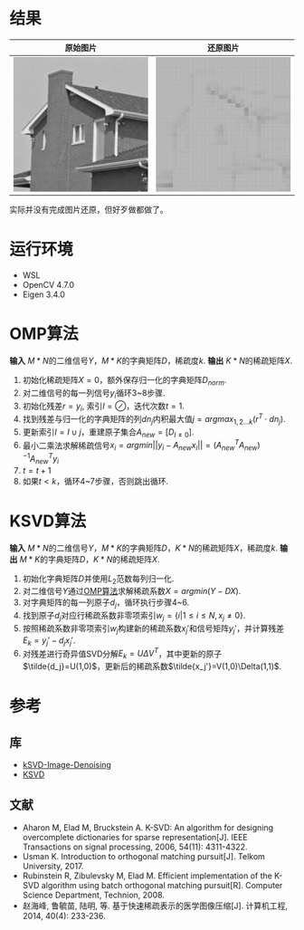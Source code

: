 # 结果
| 原始图片 | 还原图片|
| ------------- | ------------- |
| ![image](./image/house.png) | ![image](./image/recover.png) |

实际并没有完成图片还原，但好歹做都做了。
# 运行环境
- WSL
- OpenCV 4.7.0
- Eigen 3.4.0

# OMP算法

**输入** $M\ast N$的二维信号$Y$，$M\ast K$的字典矩阵$D$，稀疏度$k$.
**输出** $K\ast N$的稀疏矩阵$X$.

1. 初始化稀疏矩阵$X=0$，额外保存归一化的字典矩阵$D_{norm}$.
2. 对二维信号的每一列信号$y_i$循环3~8步骤.
3. 初始化残差$r=y_i$, 索引$I=\oslash$，迭代次数$t=1$.
4. 找到残差与归一化的字典矩阵的列$dn_j$内积最大值$j = argmax_{1,2...k}(r^T\cdot dn_j)$.
5. 更新索引$I=I\cup j$，重建原子集合$A_{new}=[D_{I\ne 0}]$.
6. 最小二乘法求解稀疏信号$x_i=argmin||y_i-A_{new}x_i||=(A_{new}^TA_{new})^{-1}A_{new}^Ty_i$
7. $t=t+1$
8. 如果$t<k$，循环4~7步骤，否则跳出循环.

# KSVD算法

**输入** $M*N$的二维信号$Y$，$M*K$的字典矩阵$D$，$K*N$的稀疏矩阵$X$，稀疏度$k$.
**输出** $M*K$的字典矩阵$D$，$K*N$的稀疏矩阵$X$.

1. 初始化字典矩阵$D$并使用$L_2$范数每列归一化.
2. 对二维信号$Y$通过[OMP算法](#omp算法)求解稀疏系数$X=argmin(Y-DX)$.
3. 对字典矩阵的每一列原子$d_j$，循环执行步骤4~6.
4. 找到原子$d_j$对应行稀疏系数非零项索引$w_j = \left\{i|1\le i\le N,x_j\ne 0\right\}$.
5. 按照稀疏系数非零项索引$w_j$构建新的稀疏系数$x_j'$和信号矩阵$y_j'$，并计算残差$E_k=y_j'-d_jx_j'$.
6. 对残差进行奇异值SVD分解$E_k=U\Delta V^T$，其中更新的原子$\tilde{d_j}=U(1,0)$，更新后的稀疏系数$\tilde{x_j'}=V(1,0)\Delta(1,1)$.

# 参考
## 库
- [kSVD-Image-Denoising](https://github.com/trungmanhhuynh/kSVD-Image-Denoising)
- [KSVD](https://github.com/DmytroBabenko/KSVD)

## 文献
- Aharon M, Elad M, Bruckstein A. K-SVD: An algorithm for designing overcomplete dictionaries for sparse representation[J]. IEEE Transactions on signal processing, 2006, 54(11): 4311-4322.
- Usman K. Introduction to orthogonal matching pursuit[J]. Telkom University, 2017.
- Rubinstein R, Zibulevsky M, Elad M. Efficient implementation of the K-SVD algorithm using batch orthogonal matching pursuit[R]. Computer Science Department, Technion, 2008.
- 赵海峰, 鲁毓苗, 陆明, 等. 基于快速稀疏表示的医学图像压缩[J]. 计算机工程, 2014, 40(4): 233-236.